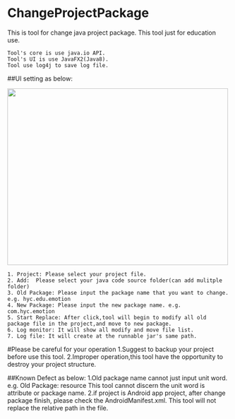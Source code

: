 # ChangeProjectPackage
This is tool for change java project package.
This tool just for education use.

    Tool's core is use java.io API.
    Tool's UI is use JavaFX2(Java8).
    Tool use log4j to save log file.

##UI setting as below:

<img src="https://lh6.googleusercontent.com/-456_xns1tWw/VUXJCJabGJI/AAAAAAAADcg/vsCfzJaX5Gc/w1062-h1080-no/changePackageUI.jpg" width="500" height="400">

    1. Project: Please select your project file.
    2. Add:  Please select your java code source folder(can add mulitple folder)
    3. Old Package: Please input the package name that you want to change. e.g. hyc.edu.emotion
    4. New Package: Please input the new package name. e.g. com.hyc.emotion 
    5. Start Replace: After click,tool will begin to modify all old package file in the project,and move to new package. 
    6. Log monitor: It will show all modify and move file list.
    7. Log file: It will create at the runnable jar's same path.
      
#Please be careful for your operation
    1.Suggest to backup your project before use this tool.
    2.Improper operation,this tool have the opportunity to destroy your project structure.

##Known Defect as below:
    1.Old package name cannot just input unit word. e.g. Old Package: resource
      This tool cannot discern the unit word is attribute or package name.
    2.if project is Android app project, after change package finish, please check the AndroidManifest.xml.
      This tool will not replace the relative path in the file.
